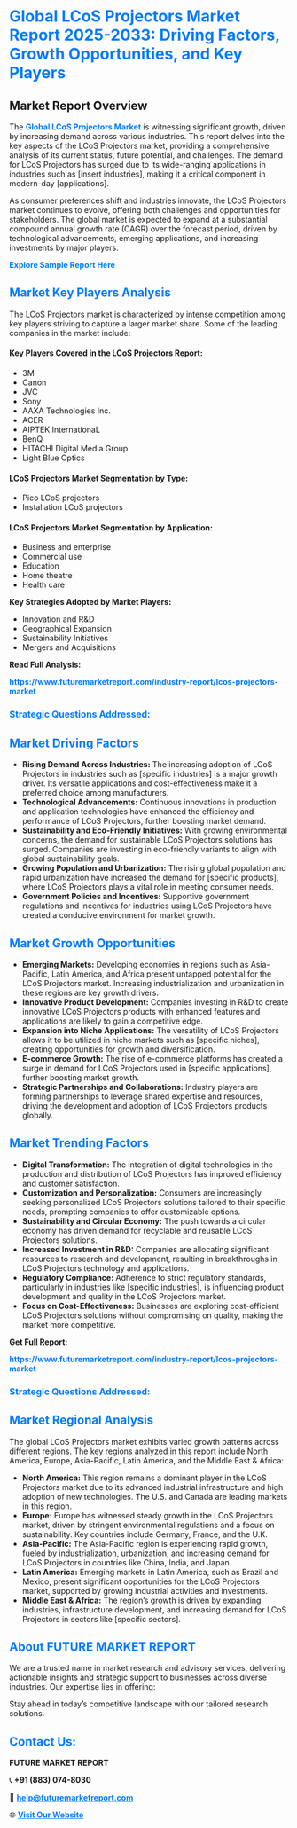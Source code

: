 <h1 style="color: #007BFF;">Global LCoS Projectors Market Report 2025-2033: Driving Factors, Growth Opportunities, and Key Players</h1>

<section id="overview">
<h2>Market Report Overview</h2>
<p>The <a href="https://www.futuremarketreport.com/industry-report/lcos-projectors-market" style="color: #007BFF; text-decoration: none;"><strong>Global LCoS Projectors Market</strong></a> is witnessing significant growth, driven by increasing demand across various industries. This report delves into the key aspects of the LCoS Projectors market, providing a comprehensive analysis of its current status, future potential, and challenges. The demand for LCoS Projectors has surged due to its wide-ranging applications in industries such as [insert industries], making it a critical component in modern-day [applications].</p>
<p>As consumer preferences shift and industries innovate, the LCoS Projectors market continues to evolve, offering both challenges and opportunities for stakeholders. The global market is expected to expand at a substantial compound annual growth rate (CAGR) over the forecast period, driven by technological advancements, emerging applications, and increasing investments by major players.</p>
</section>

<section id="overview">
<p><a href="https://www.futuremarketreport.com/request-sample/reportId=47252" style="color: #007BFF; text-decoration: none;"><strong>Explore Sample Report Here</strong></a></p>
</section>

<section id="key-players">
<h2 style="color: #007BFF;">Market Key Players Analysis</h2>
<p>The LCoS Projectors market is characterized by intense competition among key players striving to capture a larger market share. Some of the leading companies in the market include:</p>
<h4>Key Players Covered in the LCoS Projectors Report:</h4>
<ul><li>3M</li><li>Canon</li><li>JVC</li><li>Sony</li><li>AAXA Technologies Inc.</li><li>ACER</li><li>AIPTEK InternationaL</li><li>BenQ</li><li>HITACHI Digital Media Group</li><li>Light Blue Optics</li></ul>
<h4>LCoS Projectors Market Segmentation by Type:</h4>
<ul><li>Pico LCoS projectors</li><li>Installation LCoS projectors</li></ul>

<h4>LCoS Projectors Market Segmentation by Application:</h4>
<ul><li>Business and enterprise</li><li>Commercial use</li><li>Education</li><li>Home theatre</li><li>Health care</li></ul>
<p><strong>Key Strategies Adopted by Market Players:</strong></p>
<ul>
<li>Innovation and R&D</li>
<li>Geographical Expansion</li>
<li>Sustainability Initiatives</li>
<li>Mergers and Acquisitions</li>
</ul>
</section>

<section>
<p><strong>Read Full Analysis: </strong></p><a href="https://www.futuremarketreport.com/industry-report/lcos-projectors-market" style="color: #007BFF; text-decoration: none;"><strong>https://www.futuremarketreport.com/industry-report/lcos-projectors-market</strong></a>
<h3 style="color: #007BFF;">Strategic Questions Addressed:</h3>
</section>

<section id="driving-factors">
<h2 style="color: #007BFF;">Market Driving Factors</h2>
<ul>
<li><strong>Rising Demand Across Industries:</strong> The increasing adoption of LCoS Projectors in industries such as [specific industries] is a major growth driver. Its versatile applications and cost-effectiveness make it a preferred choice among manufacturers.</li>
<li><strong>Technological Advancements:</strong> Continuous innovations in production and application technologies have enhanced the efficiency and performance of LCoS Projectors, further boosting market demand.</li>
<li><strong>Sustainability and Eco-Friendly Initiatives:</strong> With growing environmental concerns, the demand for sustainable LCoS Projectors solutions has surged. Companies are investing in eco-friendly variants to align with global sustainability goals.</li>
<li><strong>Growing Population and Urbanization:</strong> The rising global population and rapid urbanization have increased the demand for [specific products], where LCoS Projectors plays a vital role in meeting consumer needs.</li>
<li><strong>Government Policies and Incentives:</strong> Supportive government regulations and incentives for industries using LCoS Projectors have created a conducive environment for market growth.</li>
</ul>
</section>

<section id="growth-opportunities">
<h2 style="color: #007BFF;">Market Growth Opportunities</h2>
<ul>
<li><strong>Emerging Markets:</strong> Developing economies in regions such as Asia-Pacific, Latin America, and Africa present untapped potential for the LCoS Projectors market. Increasing industrialization and urbanization in these regions are key growth drivers.</li>
<li><strong>Innovative Product Development:</strong> Companies investing in R&D to create innovative LCoS Projectors products with enhanced features and applications are likely to gain a competitive edge.</li>
<li><strong>Expansion into Niche Applications:</strong> The versatility of LCoS Projectors allows it to be utilized in niche markets such as [specific niches], creating opportunities for growth and diversification.</li>
<li><strong>E-commerce Growth:</strong> The rise of e-commerce platforms has created a surge in demand for LCoS Projectors used in [specific applications], further boosting market growth.</li>
<li><strong>Strategic Partnerships and Collaborations:</strong> Industry players are forming partnerships to leverage shared expertise and resources, driving the development and adoption of LCoS Projectors products globally.</li>
</ul>
</section>

<section id="trending-factors">
<h2 style="color: #007BFF;">Market Trending Factors</h2>
<ul>
<li><strong>Digital Transformation:</strong> The integration of digital technologies in the production and distribution of LCoS Projectors has improved efficiency and customer satisfaction.</li>
<li><strong>Customization and Personalization:</strong> Consumers are increasingly seeking personalized LCoS Projectors solutions tailored to their specific needs, prompting companies to offer customizable options.</li>
<li><strong>Sustainability and Circular Economy:</strong> The push towards a circular economy has driven demand for recyclable and reusable LCoS Projectors solutions.</li>
<li><strong>Increased Investment in R&D:</strong> Companies are allocating significant resources to research and development, resulting in breakthroughs in LCoS Projectors technology and applications.</li>
<li><strong>Regulatory Compliance:</strong> Adherence to strict regulatory standards, particularly in industries like [specific industries], is influencing product development and quality in the LCoS Projectors market.</li>
<li><strong>Focus on Cost-Effectiveness:</strong> Businesses are exploring cost-efficient LCoS Projectors solutions without compromising on quality, making the market more competitive.</li>
</ul>
</section>

<section>
<p><strong>Get Full Report: </strong></p><a href="https://www.futuremarketreport.com/industry-report/lcos-projectors-market" style="color: #007BFF; text-decoration: none;"><strong>https://www.futuremarketreport.com/industry-report/lcos-projectors-market</strong></a>
<h3 style="color: #007BFF;">Strategic Questions Addressed:</h3>
</section>


<section id="regional-analysis">
<h2 style="color: #007BFF;">Market Regional Analysis</h2>
<p>The global LCoS Projectors market exhibits varied growth patterns across different regions. The key regions analyzed in this report include North America, Europe, Asia-Pacific, Latin America, and the Middle East & Africa:</p>
<ul>
<li><strong>North America:</strong> This region remains a dominant player in the LCoS Projectors market due to its advanced industrial infrastructure and high adoption of new technologies. The U.S. and Canada are leading markets in this region.</li>
<li><strong>Europe:</strong> Europe has witnessed steady growth in the LCoS Projectors market, driven by stringent environmental regulations and a focus on sustainability. Key countries include Germany, France, and the U.K.</li>
<li><strong>Asia-Pacific:</strong> The Asia-Pacific region is experiencing rapid growth, fueled by industrialization, urbanization, and increasing demand for LCoS Projectors in countries like China, India, and Japan.</li>
<li><strong>Latin America:</strong> Emerging markets in Latin America, such as Brazil and Mexico, present significant opportunities for the LCoS Projectors market, supported by growing industrial activities and investments.</li>
<li><strong>Middle East & Africa:</strong> The region’s growth is driven by expanding industries, infrastructure development, and increasing demand for LCoS Projectors in sectors like [specific sectors].</li>
</ul>
</section>

<footer>
<h2 style="color: #007BFF;">About FUTURE MARKET REPORT</h2>
<p>We are a trusted name in market research and advisory services, delivering actionable insights and strategic support to businesses across diverse industries. Our expertise lies in offering:</p>

<p>Stay ahead in today’s competitive landscape with our tailored research solutions.</p>

<h2 style="color: #007BFF;">Contact Us:</h2>
<p><strong>FUTURE MARKET REPORT</strong></p>
<p>📞 <strong>+91 (883) 074-8030</strong></p>
<p>📧 <strong><a href="mailto:help@futuremarketreport.com" style="color: #007BFF;">help@futuremarketreport.com</a></strong></p>
<p>🌐 <strong><a href="https://www.futuremarketreport.com/" style="color: #007BFF;">Visit Our Website</a></strong></p>
</footer>